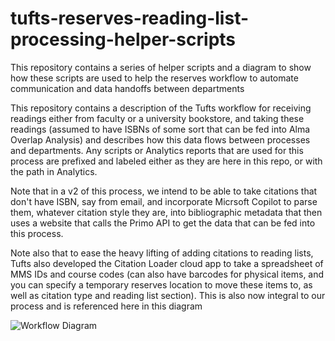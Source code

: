 # tufts-reserves-reading-list-processing-helper-scripts
This repository contains a series of helper scripts and a diagram to show how these scripts are used to help the reserves workflow to automate communication and data handoffs between departments

This repository contains a description of the Tufts workflow for receiving readings either from faculty or a university bookstore, and taking these readings (assumed to have ISBNs of some sort that can be fed into Alma Overlap Analysis) and describes how this data flows between processes and departments.   Any scripts or Analytics reports that are used for this process are prefixed and labeled either as they are here in this repo, or with the path in Analytics.

Note that in a v2 of this process, we intend to be able to take citations that don't have ISBN, say from email, and incorporate Micrsoft Copilot to parse them, whatever citation style they are, into bibliographic metadata that then uses a website that calls the Primo API to get the data that can be fed into this process.

Note also that to ease the heavy lifting of adding citations to reading lists, Tufts also developed the Citation Loader cloud app to take a spreadsheet of MMS IDs and course codes (can also have barcodes for physical items, and you can specify a temporary reserves location to move these items to, as well as citation type and reading list section).  This is also now integral to our process and is referenced here in this diagram

![Workflow Diagram](https://www.library.tufts.edu/reserves_workflows/Reserves_Workflows_at_Tufts.svg)
